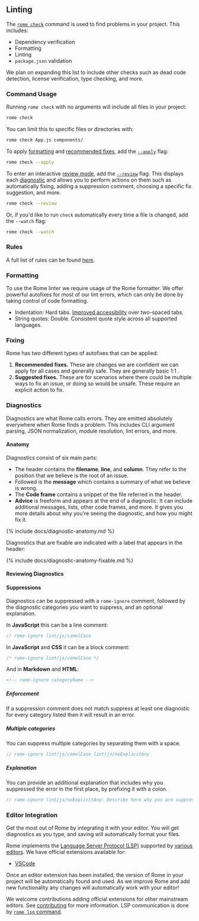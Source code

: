## Linting

The [`rome check`](#rome-check) command is used to find problems in your project. This includes:

 - Dependency verification
 - Formatting
 - Linting
 - `package.json` validation

We plan on expanding this list to include other checks such as dead code detection, license verification, type checking, and more.

### Command Usage

Running `rome check` with no arguments will include all files in your project:

```bash
rome check
```

You can limit this to specific files or directories with:

```bash
rome check App.js components/
```

To apply [formatting](#formatting) and [recommended fixes](#fixing), add the [`--apply`](#--apply) flag:

```bash
rome check --apply
```

To enter an interactive [review mode](#reviewing-diagnostics), add the [`--review`](#--review) flag. This displays each [diagnostic](#diagnostics) and allows you to perform actions on them such as automatically fixing, adding a suppression comment, choosing a specific fix suggestion, and more.

```bash
rome check --review
```

Or, if you'd like to run `check` automatically every time a file is changed, add the `--watch` flag:

```bash
rome check --watch
```

### Rules

A full list of rules can be found [here](/docs/lint/rules).

### Formatting

To use the Rome linter we require usage of the Rome formatter. We offer powerful autofixes for most of our lint errors, which can only be done by taking control of code formatting.

 - Indentation: Hard tabs. [Improved accessibility](https://github.com/romefrontend/rome/issues/425) over two-spaced tabs.
 - String quotes: Double. Consistent quote style across all supported languages.

### Fixing

Rome has two different types of autofixes that can be applied:

1. **Recommended fixes.** These are changes we are confident we can apply for all cases and generally safe. They are generally basic 1:1 .
2. **Suggested fixes.** These are for scenarios where there could be multiple ways to fix an issue, or doing so would be unsafe. These require an explicit action to fix.

### Diagnostics

Diagnostics are what Rome calls errors. They are emitted absolutely everywhere when Rome finds a problem. This includes CLI argument parsing, JSON normalization, module resolution, lint errors, and more.

#### Anatomy

Diagnostics consist of six main parts:

- The header contains the **filename**, **line**, and **column**. They refer to the position that we believe is the root of an issue.
- Followed is the **message** which contains a summary of what we believe is wrong.
- The **Code frame** contains a snippet of the file referred in the header.
- **Advice** is freeform and appears at the end of a diagnostic. It can include additional messages, lists, other code frames, and more. It gives you more details about why you're seeing the diagnostic, and how you might fix it.

{% include docs/diagnostic-anatomy.md %}

Diagnostics that are fixable are indicated with a label that appears in the header:

{% include docs/diagnostic-anatomy-fixable.md %}

#### Reviewing Diagnostics

#### Suppressions

Diagnostics can be suppressed with a `rome-ignore` comment, followed by the diagnostic categories you want to suppress, and an optional explanation.

In **JavaScript** this can be a line comment:

```javascript
// rome-ignore lint/js/camelCase
```

In **JavaScript** and **CSS** it can be a block comment:

```javascript
/* rome-ignore lint/js/camelCase */
```

And in **Markdown** and **HTML**:

```html
<!-- rome-ignore categoryName -->
```

##### Enforcement

If a suppression comment does not match suppress at least one diagnostic for every category listed then it will result in an error.

##### Multiple categories

You can suppress multiple categories by separating them with a space.

```javascript
// rome-ignore lint/js/camelCase lint/js/noExplicitAny
```

##### Explanation

You can provide an additional explanation that includes why you suppressed the error in the first place, by prefixing it with a colon.

```javascript
// rome-ignore lint/js/noExplicitAny: Describe here why you are suppressing this error.
```

### Editor Integration

Get the most out of Rome by integrating it with your editor. You will get diagnostics as you type, and saving will automatically format your files.

Rome implements the [Language Server Protocol (LSP)](https://microsoft.github.io/language-server-protocol/) supported by [various editors](https://microsoft.github.io/language-server-protocol/implementors/tools/). We have official extensions available for:

- [VSCode](#)

Once an editor extension has been installed, the version of Rome in your project will be automatically found and used. As we improve Rome and add new functionality any changes will automatically work with your editor!

We welcome contributions adding official extensions for other mainstream editors. See [contributing](/contributing) for more information. LSP communication is done by [`rome lsp` command](#rome-lsp).
